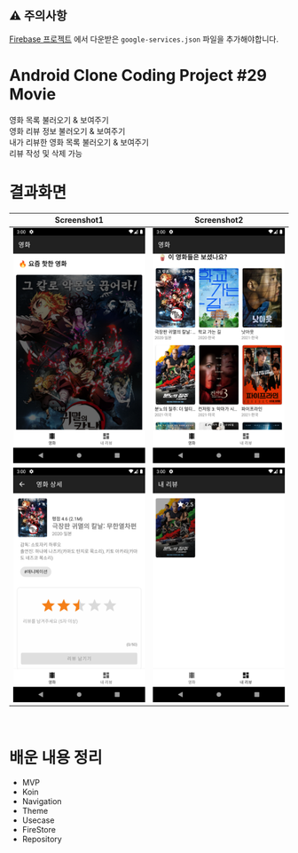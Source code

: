 ## ⚠️ 주의사항
[Firebase 프로젝트](https://console.firebase.google.com/u/0/) 에서 다운받은 `google-services.json` 파일을 추가해야합니다.

# Android Clone Coding Project #29 Movie
영화 목록 불러오기 & 보여주기
</br>
영화 리뷰 정보 불러오기 & 보여주기
</br>
내가 리뷰한 영화 목록 불러오기 & 보여주기
</br>
리뷰 작성 및 삭제 가능
</br>

# 결과화면
|Screenshot1|Screenshot2|
|---|---|
|<img src="./screenshot/1.png"/>|<img src="./screenshot/2.png"/>|
|<img src="./screenshot/3.png"/>|<img src="./screenshot/4.png"/>|

</br>

# 배운 내용 정리
- MVP
- Koin
- Navigation
- Theme
- Usecase
- FireStore
- Repository
